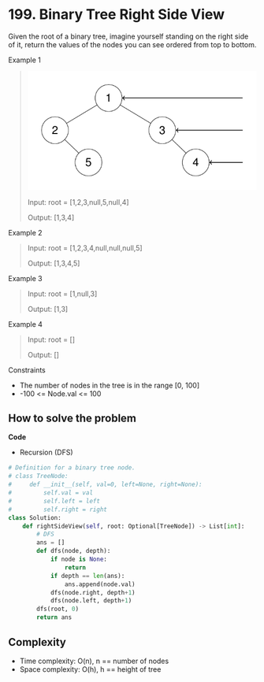 # 199. Binary Tree Right Side View
<Badge type="warning" text="Medium" /> [<Badge type="info" text="LeetCode" />](https://leetcode.com/problems/binary-tree-right-side-view/)

Given the root of a binary tree, imagine yourself standing on the right side of it, return the values of the nodes you can see ordered from top to bottom.

Example 1
> ![199. Binary Tree Right Side View](../images/199.png)
>
> Input: root = [1,2,3,null,5,null,4]
>
> Output: [1,3,4]

Example 2
> Input: root = [1,2,3,4,null,null,null,5]
>
> Output: [1,3,4,5]

Example 3
> Input: root = [1,null,3]
>
> Output: [1,3]

Example 4
> Input: root = []
>
> Output: []

Constraints
- The number of nodes in the tree is in the range [0, 100]
- -100 <= Node.val <= 100


## How to solve the problem

**Code**

- Recursion (DFS)
```Python
# Definition for a binary tree node.
# class TreeNode:
#     def __init__(self, val=0, left=None, right=None):
#         self.val = val
#         self.left = left
#         self.right = right
class Solution:
    def rightSideView(self, root: Optional[TreeNode]) -> List[int]:
        # DFS
        ans = []
        def dfs(node, depth):
            if node is None:
                return 
            if depth == len(ans):
                ans.append(node.val)
            dfs(node.right, depth+1)
            dfs(node.left, depth+1)
        dfs(root, 0)
        return ans
```

## Complexity
- Time complexity: O(n), n == number of nodes
- Space complexity: O(h), h == height of tree